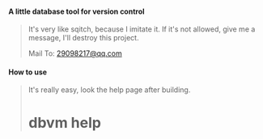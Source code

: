 #### A little database tool for version control

> It's very like sqitch, because I imitate it.
> If it's not allowed, give me a message, I'll destroy this project.
>
> Mail To: 29098217@qq.com

#### How to use

> It's really easy, look the help page after building.
>
> # dbvm help
